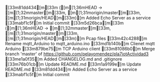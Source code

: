 [33m81dd434[m[33m ([m[1;36mHEAD -> [m[1;32mmaster[m[33m, [m[1;31morigin/master[m[33m, [m[1;31morigin/HEAD[m[33m)[m Added Echo Server as a service
[33mabf1c5f[m Initial commit
[33m5d26bca[m[33m ([m[1;36mHEAD -> [m[1;32mmaster[m[33m, [m[1;31morigin/master[m[33m, [m[1;31morigin/HEAD[m[33m)[m Pcap files
[33m42c4288[m Rename mqtt_Arduino to mqtt_arduino.ino
[33md1b140b[m Clienet mqtt Arduino
[33m879be75[m TCP Arduino client
[33m81086b0[m Merge branch 'master' of https://github.com/pelayomendez/pla7iotActividad3
[33me1a0f35[m Added CHANGELOG.md and .gitignore
[33m76b01cb[m Update README.md
[33m1a9199e[m Update README.md
[33m81dd434[m Added Echo Server as a service
[33mabf1c5f[m Initial commit
